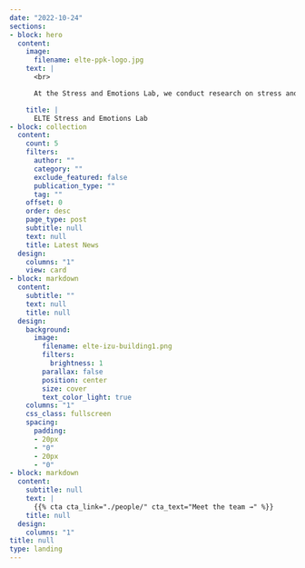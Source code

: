 ```yaml
---
date: "2022-10-24"
sections:
- block: hero
  content:
    image:
      filename: elte-ppk-logo.jpg
    text: |
      <br>

      At the Stress and Emotions Lab, we conduct research on stress and emotions to seek causal links between everyday events, subclinical mental symptoms, emotions and perceptual phenomena. Our methods include sampling procedures, psychophysiological and psychoneuroendocrinal measurements.

    title: |
      ELTE Stress and Emotions Lab
- block: collection
  content:
    count: 5
    filters:
      author: ""
      category: ""
      exclude_featured: false
      publication_type: ""
      tag: ""
    offset: 0
    order: desc
    page_type: post
    subtitle: null
    text: null
    title: Latest News
  design:
    columns: "1"
    view: card
- block: markdown
  content:
    subtitle: ""
    text: null
    title: null
  design:
    background:
      image:
        filename: elte-izu-building1.png
        filters:
          brightness: 1
        parallax: false
        position: center
        size: cover
        text_color_light: true
    columns: "1"
    css_class: fullscreen
    spacing:
      padding:
      - 20px
      - "0"
      - 20px
      - "0"
- block: markdown
  content:
    subtitle: null
    text: |
      {{% cta cta_link="./people/" cta_text="Meet the team →" %}}
    title: null
  design:
    columns: "1"
title: null
type: landing
---
```

